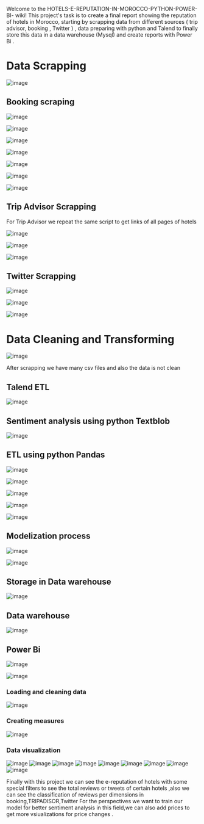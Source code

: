 Welcome to the HOTELS-E-REPUTATION-IN-MOROCCO-PYTHON-POWER-BI- wiki!
This project's task is to create a final report showing the reputation of hotels in Morocco, starting by scrapping data from different sources ( trip advisor, booking , Twitter ) , data preparing with python and Talend to finally store this data in a data warehouse (Mysql) and create reports with Power Bi . 
# Data Scrapping 
![image](https://user-images.githubusercontent.com/86720032/221417045-bfd6069a-529f-4f52-ae48-8987659fe0bf.png)

## Booking scraping 

![image](https://user-images.githubusercontent.com/86720032/221418184-3396994a-b6fc-486c-9ae1-8f48fee9097a.png)

![image](https://user-images.githubusercontent.com/86720032/221418213-fba4beb2-c8bd-406e-bc12-f107c8727c26.png)

![image](https://user-images.githubusercontent.com/86720032/221417101-915cc183-787c-4952-83d1-aef3855232a1.png)

![image](https://user-images.githubusercontent.com/86720032/221417118-18c275ef-9f16-44c7-86f1-c7c1a5ea3a4b.png)

![image](https://user-images.githubusercontent.com/86720032/221417147-b99d48a2-c078-4f69-b8a9-032d8eec4d8c.png)

![image](https://user-images.githubusercontent.com/86720032/221417165-752ecb19-66b9-4f6e-96e8-cfc1646509b8.png)

![image](https://user-images.githubusercontent.com/86720032/221418548-7f44a671-f9a3-4455-b788-ef42e9598403.png)
## Trip Advisor Scrapping
For Trip Advisor we repeat the same script to get links of all pages of hotels 

![image](https://user-images.githubusercontent.com/86720032/221418328-59033729-1884-442c-b646-e62a26f4e2e8.png)

![image](https://user-images.githubusercontent.com/86720032/221417409-e16f2032-ebe4-41d4-8808-ead7d26b18ec.png)

![image](https://user-images.githubusercontent.com/86720032/221418374-4a7d2ba8-0ffb-4bc1-bdfa-a736a5c4e1db.png)
## Twitter Scrapping
![image](https://user-images.githubusercontent.com/86720032/221417464-8ea9615a-8a74-4109-9fa6-fccc6ef25c75.png)

![image](https://user-images.githubusercontent.com/86720032/221417478-7686b02c-134c-4170-8e24-8fc0caaa7009.png)

![image](https://user-images.githubusercontent.com/86720032/221418298-6e9104de-8b10-48d0-bbf1-536c58c9cecd.png)
# Data Cleaning and Transforming
![image](https://user-images.githubusercontent.com/86720032/221417528-a4917acf-996f-4c6c-9701-8f62f235f9a4.png)

After scrapping we have many csv files and also the data is not clean 
## Talend ETL 
![image](https://user-images.githubusercontent.com/86720032/221417593-ff6a22f3-f43a-4803-b56a-0427491df7a5.png)
## Sentiment analysis using python Textblob
![image](https://user-images.githubusercontent.com/86720032/221419165-a111c3ae-f9fc-4040-8a22-7b10fb5f23ee.png)
## ETL using python Pandas
![image](https://user-images.githubusercontent.com/86720032/221419031-125e4334-7d55-4b42-b554-21902370aed1.png)

![image](https://user-images.githubusercontent.com/86720032/221418943-db7f28f0-e76d-43b5-92af-aeae7ae97762.png)

![image](https://user-images.githubusercontent.com/86720032/221419044-e6ea30e1-94e4-49c0-aadc-55c773eb28db.png)

![image](https://user-images.githubusercontent.com/86720032/221419070-e44265d9-b5f9-4448-8b73-bf2496ec1856.png)

![image](https://user-images.githubusercontent.com/86720032/221419088-6a920f77-be30-46d1-94ae-a2099e9dfd62.png)
## Modelization process
![image](https://user-images.githubusercontent.com/86720032/221419212-98abcbf6-22fd-4820-9e53-04f8d57bdeac.png)

![image](https://user-images.githubusercontent.com/86720032/221419220-667e3869-018a-42b7-b6c3-0eeab38989d9.png)

## Storage in Data warehouse
![image](https://user-images.githubusercontent.com/86720032/221417797-504b8e23-96a5-4d33-9f17-50ad15bcbb52.png)
## Data warehouse
![image](https://user-images.githubusercontent.com/86720032/221417816-729e812e-3137-4f8b-922d-cf028dde7bea.png)
## Power Bi
![image](https://user-images.githubusercontent.com/86720032/221417833-7f706e41-011e-485d-8167-df82a7e2f02f.png)

![image](https://user-images.githubusercontent.com/86720032/221417843-086336f5-a9c7-4fcb-903d-e64df39b3fc8.png)
### Loading and cleaning data
![image](https://user-images.githubusercontent.com/86720032/221417868-21302134-cebb-4932-8f01-d71587c43d65.png)
### Creating measures
![image](https://user-images.githubusercontent.com/86720032/221419297-089083ef-e7b8-478f-a653-1ff6a91035cb.png)
### Data visualization
![image](https://user-images.githubusercontent.com/86720032/221417901-9a14e596-ab0e-4b44-884a-132a4d13679c.png)
![image](https://user-images.githubusercontent.com/86720032/221417911-4e15ea6f-08ae-4fdd-bd74-50dfdec8da6b.png)
![image](https://user-images.githubusercontent.com/86720032/221417917-8bceefe3-ae7f-42f3-a384-2a798005e085.png)
![image](https://user-images.githubusercontent.com/86720032/221417926-484339a4-6b03-435e-8d1d-1d3da1785a48.png)
![image](https://user-images.githubusercontent.com/86720032/221417931-0e1b85ad-ecb4-4776-90ac-1caefefff07a.png)
![image](https://user-images.githubusercontent.com/86720032/221417939-90561c76-7a05-48c4-9977-bd605ee33e05.png)
![image](https://user-images.githubusercontent.com/86720032/221417950-2dbbad22-4a5b-4f79-8cd5-6f1eda316468.png)
![image](https://user-images.githubusercontent.com/86720032/221419334-1cf9d752-16e6-4d32-8204-1907829b3b8d.png)
![image](https://user-images.githubusercontent.com/86720032/221419344-25b380b5-2bef-4fd8-954c-4355f0ea7f25.png)


Finally with this project we can see the e-reputation of hotels with some special filters to see the total reviews or tweets of certain hotels ,also we can see the classification of reviews per dimensions in booking,TRIPADISOR,Twitter
For the perspectives we want to train our model for better sentiment analysis in this field,we can also add prices to get more vsiualizations for price changes .





 
